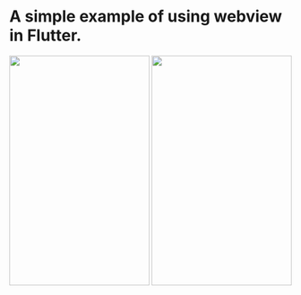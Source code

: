 # A simple example of using webview in Flutter.
<img src=https://user-images.githubusercontent.com/56589369/88194600-af0f9600-cc47-11ea-88dd-78c25c543220.png height="410" width="250">                        <img src=https://user-images.githubusercontent.com/56589369/88194616-b20a8680-cc47-11ea-8349-e4927637218c.png height="410" width="250">

